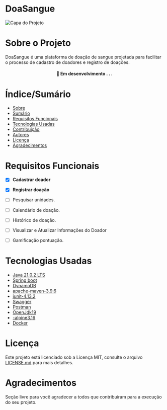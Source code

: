 # DoaSangue


![Capa do Projeto](https://img.freepik.com/vetores-gratis/uma-mao-segurando-uma-bolsa-de-sangue-tipo-a-doacao_1308-112214.jpg?w=996&t=st=1715530494~exp=1715531094~hmac=5291f88fdf0cefc7dd5e2d5fe09a7e776c6b43ab43c472ad585fcb2c10f99b87)

# Sobre o Projeto
DoaSangue é uma plataforma de doação de sangue projetada para facilitar o processo de cadastro de doadores e registro de doações. 

<h4 align="center"> 
	🚧  Em desenvolvimento . . .
</h4>

# Índice/Sumário

* [Sobre](#sobre-o-projeto)
* [Sumário](#índice/sumário)
* [Requisitos Funcionais](#requisitos-funcionais)
* [Tecnologias Usadas](#tecnologias-usadas)
* [Contribuição](#contribuição)
* [Autores](#autores)
* [Licença](#licença)
* [Agradecimentos](#agradecimentos)


# Requisitos Funcionais 

- [x] **Cadastrar doador**
- [x] **Registrar doação**
- [ ] Pesquisar unidades.
- [ ] Calendário de doação.
- [ ] Histórico de doação.
- [ ] Visualizar e Atualizar Informações do Doador
- [ ] Gamificação pontuação.



# Tecnologias Usadas

- [Java 21.0.2 LTS](https://www.java.com/pt-BR/)
- [Spring boot](https://spring.io/projects/spring-boot)
- [DynamoDB](https://aws.amazon.com/pt/pm/dynamodb/)
- [apache-maven-3.9.6](https://maven.apache.org/)
- [junit-4.13.2](https://mvnrepository.com/artifact/junit/junit/4.13.2)
- [Swagger](https://swagger.io/tools/swagger-ui/)
- [Postman](https://www.postman.com/product/what-is-postman/)
- [OpenJdk19](https://openjdk.org/projects/jdk/19/)
- [-alpine3.16](https://www.alpinelinux.org/posts/Alpine-3.16.0-released.html)
- [Docker](https://docs.docker.com/)


# Licença

Este projeto está licenciado sob a Licença MIT,  consulte o arquivo [LICENSE.md](LICENSE) para mais detalhes.

# Agradecimentos

Seção livre para você agradecer a todos que contribuiram para a execução do seu projeto.
